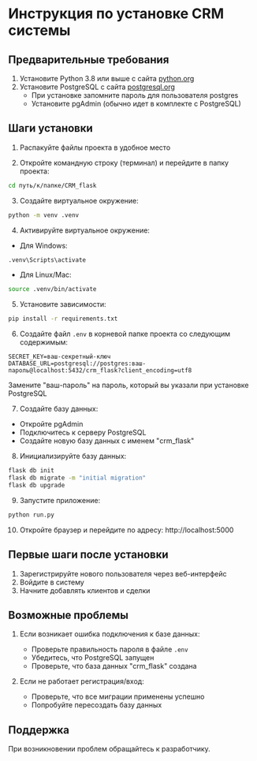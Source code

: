 # Инструкция по установке CRM системы

## Предварительные требования

1. Установите Python 3.8 или выше с сайта [python.org](https://www.python.org/downloads/)
2. Установите PostgreSQL с сайта [postgresql.org](https://www.postgresql.org/download/)
   - При установке запомните пароль для пользователя postgres
   - Установите pgAdmin (обычно идет в комплекте с PostgreSQL)

## Шаги установки

1. Распакуйте файлы проекта в удобное место

2. Откройте командную строку (терминал) и перейдите в папку проекта:
```bash
cd путь/к/папке/CRM_flask
```

3. Создайте виртуальное окружение:
```bash
python -m venv .venv
```

4. Активируйте виртуальное окружение:
- Для Windows:
```bash
.venv\Scripts\activate
```
- Для Linux/Mac:
```bash
source .venv/bin/activate
```

5. Установите зависимости:
```bash
pip install -r requirements.txt
```

6. Создайте файл `.env` в корневой папке проекта со следующим содержимым:
```
SECRET_KEY=ваш-секретный-ключ
DATABASE_URL=postgresql://postgres:ваш-пароль@localhost:5432/crm_flask?client_encoding=utf8
```
Замените "ваш-пароль" на пароль, который вы указали при установке PostgreSQL

7. Создайте базу данных:
- Откройте pgAdmin
- Подключитесь к серверу PostgreSQL
- Создайте новую базу данных с именем "crm_flask"

8. Инициализируйте базу данных:
```bash
flask db init
flask db migrate -m "initial migration"
flask db upgrade
```

9. Запустите приложение:
```bash
python run.py
```

10. Откройте браузер и перейдите по адресу: http://localhost:5000

## Первые шаги после установки

1. Зарегистрируйте нового пользователя через веб-интерфейс
2. Войдите в систему
3. Начните добавлять клиентов и сделки

## Возможные проблемы

1. Если возникает ошибка подключения к базе данных:
   - Проверьте правильность пароля в файле `.env`
   - Убедитесь, что PostgreSQL запущен
   - Проверьте, что база данных "crm_flask" создана

2. Если не работает регистрация/вход:
   - Проверьте, что все миграции применены успешно
   - Попробуйте пересоздать базу данных

## Поддержка

При возникновении проблем обращайтесь к разработчику. 